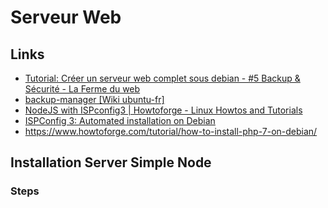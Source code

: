 # Serveur Web

## Links

- [Tutorial: Créer un serveur web complet sous debian - #5 Backup & Sécurité - La Ferme du web](http://www.lafermeduweb.net/billet/tutorial-creer-un-serveur-web-complet-sous-debian-5-backup-securite-197.html)
- [backup-manager [Wiki ubuntu-fr]](https://doc.ubuntu-fr.org/backup-manager)
- [NodeJS with ISPconfig3 | Howtoforge - Linux Howtos and Tutorials](https://www.howtoforge.com/community/threads/nodejs-with-ispconfig3.72402/)
- [ISPConfig 3: Automated installation on Debian](https://www.howtoforge.com/tutorial/ispconfig-install-script-debian/)
- https://www.howtoforge.com/tutorial/how-to-install-php-7-on-debian/

## Installation Server Simple Node

### Steps

```bash



```

